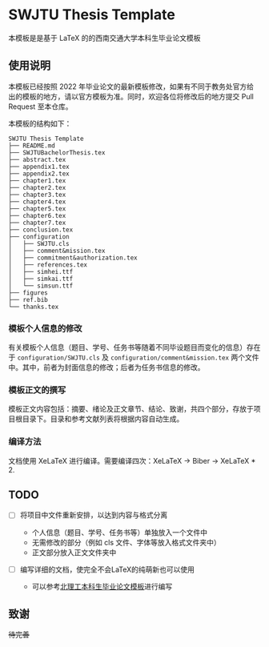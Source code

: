 # SWJTU Thesis Template

本模板是是基于 LaTeX 的的西南交通大学本科生毕业论文模板

## 使用说明

本模板已经按照 2022 年毕业论文的最新模板修改，如果有不同于教务处官方给出的模板的地方，请以官方模板为准。同时，欢迎各位将修改后的地方提交 Pull Request 至本仓库。

本模板的结构如下：

```text
SWJTU Thesis Template
├── README.md
├── SWJTUBachelorThesis.tex
├── abstract.tex
├── appendix1.tex
├── appendix2.tex
├── chapter1.tex
├── chapter2.tex
├── chapter3.tex
├── chapter4.tex
├── chapter5.tex
├── chapter6.tex
├── chapter7.tex
├── conclusion.tex
├── configuration
│   ├── SWJTU.cls
│   ├── comment&mission.tex
│   ├── commitment&authorization.tex
│   ├── references.tex
│   ├── simhei.ttf
│   ├── simkai.ttf
│   └── simsun.ttf
├── figures
├── ref.bib
└── thanks.tex
```

### 模板个人信息的修改

有关模板个人信息（题目、学号、任务书等随着不同毕设题目而变化的信息）存在于 `configuration/SWJTU.cls` 及 `configuration/comment&mission.tex` 两个文件中。其中，前者为封面信息的修改；后者为任务书信息的修改。

### 模板正文的撰写

模板正文内容包括：摘要、绪论及正文章节、结论、致谢，共四个部分，存放于项目根目录下。目录和参考文献列表将根据内容自动生成。

### 编译方法

文档使用 XeLaTeX 进行编译。需要编译四次：XeLaTeX -> Biber -> XeLaTeX \* 2.

## TODO

* [ ] 将项目中文件重新安排，以达到内容与格式分离
  * 个人信息（题目、学号、任务书等）单独放入一个文件中
  * 无需修改的部分（例如 cls 文件、字体等放入格式文件夹中）
  * 正文部分放入正文文件夹中

* [ ] 编写详细的文档，使完全不会LaTeX的纯萌新也可以使用
  * 可以参考[北理工本科生毕业论文模板](https://github.com/BITNP/BIThesis)进行编写

## 致谢

~~待完善~~
